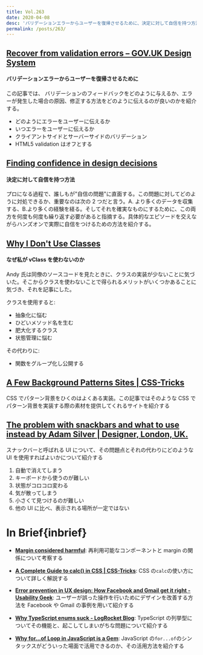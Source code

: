 ```yaml
---
title: Vol.263
date: 2020-04-08
desc: 'バリデーションエラーからユーザーを復帰させるために、決定に対して自信を持つ方法、なぜ私がvClassを使わないのか、ほか計10リンク'
permalink: /posts/263/
---
```


## [Recover from validation errors – GOV.UK Design System](https://design-system.service.gov.uk/patterns/validation/)

#### バリデーションエラーからユーザーを復帰させるために

この記事では、 バリデーションのフィードバックをどのように与えるか、エラーが発生した場合の原因、修正する方法をどのように伝えるのが良いのかを紹介する。

- どのようにエラーをユーザーに伝えるか
- いつエラーをユーザーに伝えるか
- クライアントサイドとサーバーサイドのバリデーション
- HTML5 validation はオフとする

## [Finding confidence in design decisions](https://www.figma.com/blog/finding-confidence-in-design-decisions/)

#### 決定に対して自信を持つ方法

プロになる過程で、誰しもが"自信の問題"に直面する。この問題に対してどのように対処できるか、重要なのは次の 2 つだと言う。A. より多くのデータを収集する、B.より多くの経験を経る。そしてそれを確実なものにするために、この両方を何度も何度も繰り返す必要があると指摘する。具体的なエピソードを交えながらハンズオンで実際に自信をつけるための方法を紹介する。

## [Why I Don't Use Classes](https://spin.atomicobject.com/2020/03/12/why-i-dont-use-classes/)

#### なぜ私が vClass を使わないのか

Andy 氏は同僚のソースコードを見たときに、クラスの実装が少ないことに気づいた。そこからクラスを使わないことで得られるメリットがいくつかあることに気づき、それを記事にした。

クラスを使用すると:

- 抽象化に悩む
- ひどいメソッド名を生む
- 肥大化するクラス
- 状態管理に悩む

その代わりに:

- 関数をグループ化し公開する

## [A Few Background Patterns Sites | CSS-Tricks](https://css-tricks.com/a-few-background-patterns-sites/)

CSS でパターン背景をひくのはよくある実装。この記事ではそのような CSS でパターン背景を実装する際の素材を提供してくれるサイトを紹介する

## [The problem with snackbars and what to use instead by Adam Silver | Designer, London, UK.](https://adamsilver.io/articles/the-problem-with-snackbars-and-what-to-use-instead/)

スナックバーと呼ばれる UI について、その問題点とそれの代わりにどのような UI を使用すればよいかについて紹介する

1. 自動で消えてしまう
2. キーボードから使うのが難しい
3. 状態がコロコロ変わる
4. 気が散ってしまう
5. 小さくて見つけるのが難しい
6. 他の UI に比べ、表示される場所が一定ではない

# In Brief{inbrief}

- **[Margin considered harmful](https://mxstbr.com/thoughts/margin)**: 再利用可能なコンポーネントと margin の関係について考察する

- **[A Complete Guide to calc() in CSS | CSS-Tricks](https://css-tricks.com/a-complete-guide-to-calc-in-css/)**: CSS の`calc`の使い方について詳しく解説する

- **[Error prevention in UX design: How Facebook and Gmail get it right - Usability Geek](https://usabilitygeek.com/error-prevention-in-ux-design-how-facebook-and-gmail-get-it-right/)**: ユーザーが誤った操作を行いためにデザインを改善する方法を Facebook や Gmail の事例を用いて紹介する

- **[Why TypeScript enums suck - LogRocket Blog](https://blog.logrocket.com/why-typescript-enums-suck/)**: TypeScript の列挙型についてその機能と、起こしてしまいがちな問題について紹介する

- **[Why for...of Loop in JavaScript is a Gem](https://dmitripavlutin.com/javascript-for-of/)**: JavaScript の`for...of`のシンタックスがどういった場面で活用できるのか、その活用方法を紹介する
